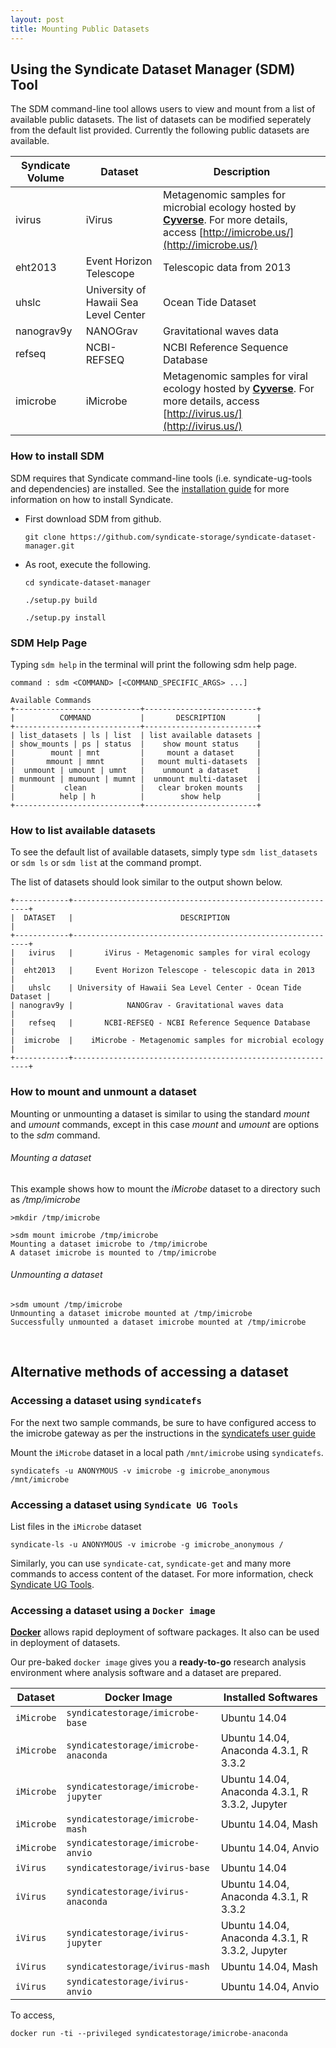 ```yaml
---
layout: post
title: Mounting Public Datasets
---
```


## Using the Syndicate Dataset Manager (SDM) Tool


The SDM command-line tool allows users to view and mount from a list of available public datasets.  The list of datasets can be modified seperately from the default list provided.  Currently the following public datasets are available.

| Syndicate Volume | Dataset | Description                               |
| ---------------- | ------- | ----------------------------------------- |
| ivirus           | iVirus  | Metagenomic samples for microbial ecology hosted by **[Cyverse](http://www.cyverse.org)**. For more details, access [http://imicrobe.us/](http://imicrobe.us/) |
| eht2013          | Event Horizon Telescope | Telescopic data from 2013                 |
| uhslc            | University of Hawaii Sea Level Center | Ocean Tide Dataset |
| nanograv9y       | NANOGrav | Gravitational waves data |
| refseq           | NCBI-REFSEQ | NCBI Reference Sequence Database |
| imicrobe         | iMicrobe | Metagenomic samples for viral ecology hosted by **[Cyverse](http://www.cyverse.org)**. For more details, access [http://ivirus.us/](http://ivirus.us/) |

### How to install SDM

SDM requires that Syndicate command-line tools (i.e. syndicate-ug-tools and dependencies) are installed.  See the [installation guide](https://syndicate-storage.github.io/install/) for more information on how to install  Syndicate.

* First download SDM from github.

	`git clone https://github.com/syndicate-storage/syndicate-dataset-manager.git`

* As root, execute the following.

	`cd syndicate-dataset-manager`
	
	`./setup.py build`

	`./setup.py install`

### SDM Help Page

Typing `sdm help` in the terminal will print the following sdm help page.

```
command : sdm <COMMAND> [<COMMAND_SPECIFIC_ARGS> ...]

Available Commands
+----------------------------+-------------------------+
|          COMMAND           |       DESCRIPTION       |
+----------------------------+-------------------------+
| list_datasets | ls | list  | list available datasets |
| show_mounts | ps | status  |    show mount status    |
|        mount | mnt         |     mount a dataset     |
|       mmount | mmnt        |   mount multi-datasets  |
|  unmount | umount | umnt   |    unmount a dataset    |
| munmount | mumount | mumnt |  unmount multi-dataset  |
|           clean            |   clear broken mounts   |
|          help | h          |        show help        |
+----------------------------+-------------------------+
```

### How to list available datasets

To see the default list of available datasets, simply type `sdm list_datasets` or `sdm ls` or `sdm list` at the command prompt.

The list of datasets should look similar to the output shown below.

```
+------------+------------------------------------------------------------+
|  DATASET   |                        DESCRIPTION                         |
+------------+------------------------------------------------------------+
|   ivirus   |       iVirus - Metagenomic samples for viral ecology       |
|  eht2013   |     Event Horizon Telescope - telescopic data in 2013      |
|   uhslc    | University of Hawaii Sea Level Center - Ocean Tide Dataset |
| nanograv9y |            NANOGrav - Gravitational waves data             |
|   refseq   |       NCBI-REFSEQ - NCBI Reference Sequence Database       |
|  imicrobe  |    iMicrobe - Metagenomic samples for microbial ecology    |
+------------+------------------------------------------------------------+
```

### How to mount and unmount a dataset

Mounting or unmounting a dataset is similar to using the standard *_mount_* and *_umount_* commands, except in this case *_mount_* and *_umount_* are options to the *_sdm_* command.

###### Mounting a dataset

This example shows how to mount the *_iMicrobe_* dataset to a directory such as *_/tmp/imicrobe_*

```
>mkdir /tmp/imicrobe

>sdm mount imicrobe /tmp/imicrobe
Mounting a dataset imicrobe to /tmp/imicrobe
A dataset imicrobe is mounted to /tmp/imicrobe
```

###### Unmounting a dataset

```
>sdm umount /tmp/imicrobe
Unmounting a dataset imicrobe mounted at /tmp/imicrobe
Successfully unmounted a dataset imicrobe mounted at /tmp/imicrobe
```

<br>

## Alternative methods of accessing a dataset

### Accessing a dataset using `syndicatefs`

For the next two sample commands, be sure to have configured access to the imicrobe gateway as per the instructions in the [syndicatefs user guide](https://syndicate-storage.github.io/user/001_syndicatefs/)

Mount the `iMicrobe` dataset in a local path `/mnt/imicrobe` using
`syndicatefs`.

```
syndicatefs -u ANONYMOUS -v imicrobe -g imicrobe_anonymous /mnt/imicrobe
```

### Accessing a dataset using `Syndicate UG Tools`

List files in the `iMicrobe` dataset

```
syndicate-ls -u ANONYMOUS -v imicrobe -g imicrobe_anonymous /
```

Similarly, you can use `syndicate-cat`, `syndicate-get` and many more commands
to access content of the dataset. For more information, check [Syndicate UG Tools](/user/002_syndicaet_ug_tools).

### Accessing a dataset using a `Docker image`

**[Docker](https://www.docker.com)** allows rapid deployment of software packages.
It also can be used in deployment of datasets.

Our pre-baked `docker image` gives you a **ready-to-go** research analysis environment
where analysis software and a dataset are prepared.

| **Dataset** | **Docker Image**| **Installed Softwares** |
| -------------| ----------- | ----------- |
| `iMicrobe`   | `syndicatestorage/imicrobe-base`      | Ubuntu 14.04 |
| `iMicrobe`   | `syndicatestorage/imicrobe-anaconda`  | Ubuntu 14.04, Anaconda 4.3.1, R 3.3.2 |
| `iMicrobe`   | `syndicatestorage/imicrobe-jupyter`   | Ubuntu 14.04, Anaconda 4.3.1, R 3.3.2, Jupyter |
| `iMicrobe`   | `syndicatestorage/imicrobe-mash`      | Ubuntu 14.04, Mash |
| `iMicrobe`   | `syndicatestorage/imicrobe-anvio`     | Ubuntu 14.04, Anvio |
| `iVirus`     | `syndicatestorage/ivirus-base`        | Ubuntu 14.04 |
| `iVirus`     | `syndicatestorage/ivirus-anaconda`    | Ubuntu 14.04, Anaconda 4.3.1, R 3.3.2 |
| `iVirus`     | `syndicatestorage/ivirus-jupyter`     | Ubuntu 14.04, Anaconda 4.3.1, R 3.3.2, Jupyter |
| `iVirus`     | `syndicatestorage/ivirus-mash`        | Ubuntu 14.04, Mash |
| `iVirus`     | `syndicatestorage/ivirus-anvio`       | Ubuntu 14.04, Anvio |

To access,
```
docker run -ti --privileged syndicatestorage/imicrobe-anaconda
```
